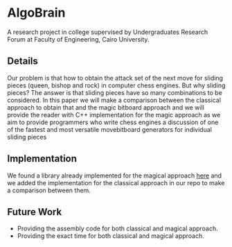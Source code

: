 # AlgoBrain
A research project in college supervised by Undergraduates Research Forum at Faculty of Engineering, Cairo University.

## Details
Our problem is that how to obtain the attack set of the next move for sliding pieces (queen, bishop and rock) in
computer chess engines. But why sliding pieces? The answer is that sliding pieces have so
many combinations to be considered. In this paper we will make a comparison between the classical
approach to obtain that and the magic bitboard approach and we will provide the reader with C++ implementation for the magic
approach as we aim to provide programmers who write chess engines a discussion of one of the fastest and most versatile movebitboard generators for individual sliding pieces

## Implementation
We found a library already implemented for the magical approach <a href="https://github.com/goutham/magic-bits">here</a> and we added the implementation for the classical approach in our repo to make a comparison between them.

## Future Work
* Providing the assembly code for both classical and magical approach.
* Providing the exact time for both classical and magical approach.
